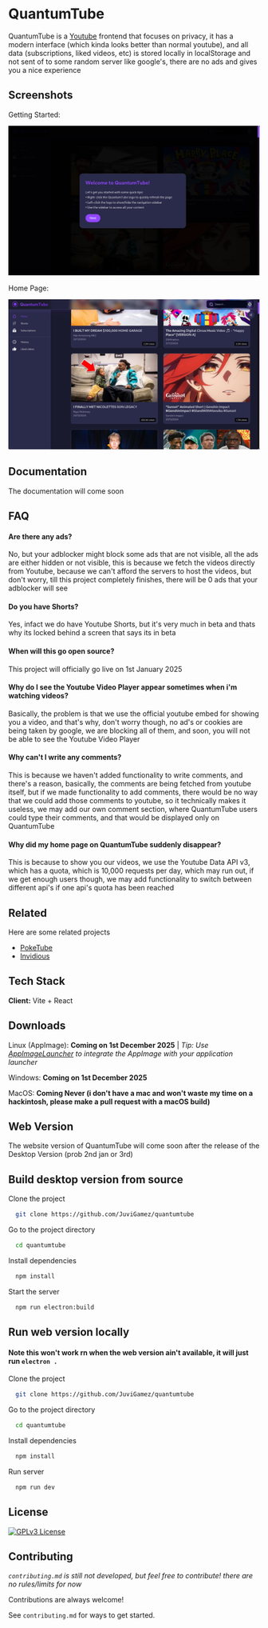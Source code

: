 
# QuantumTube

QuantumTube is a [Youtube](https://youtube.com) frontend that focuses on privacy, it has a modern interface (which kinda looks better than normal youtube), and all data (subscriptions, liked videos, etc) is stored locally in localStorage and not sent of to some random server like google's, there are no ads and gives you a nice experience


## Screenshots

Getting Started:

![Getting Started](https://raw.githubusercontent.com/JuviGamez/quantumtube/refs/heads/main/241231_18h45m38s_screenshot.png)

Home Page:

![Home Page](https://raw.githubusercontent.com/JuviGamez/quantumtube/refs/heads/main/241231_18h51m45s_screenshot.png)


## Documentation

The documentation will come soon

## FAQ

#### Are there any ads?

No, but your adblocker might block some ads that are not visible, all the ads are either hidden or not visible, this is because we fetch the videos directly from Youtube, because we can't afford the servers to host the videos, but don't worry, till this project completely finishes, there will be 0 ads that your adblocker will see

#### Do you have Shorts?

Yes, infact we do have Youtube Shorts, but it's very much in beta and thats why its locked behind a screen that says its in beta

#### When will this go open source?

This project will officially go live on 1st January 2025

#### Why do I see the Youtube Video Player appear sometimes when i'm watching videos?

Basically, the problem is that we use the official youtube embed for showing you a video, and that's why, don't worry though, no ad's or cookies are being taken by google, we are blocking all of them, and soon, you will not be able to see the Youtube Video Player

#### Why can't I write any comments?

This is because we haven't added functionality to write comments, and there's a reason, basically, the comments are being fetched from youtube itself, but if we made functionality to add comments, there would be no way that we could add those comments to youtube, so it technically makes it useless, we may add our own comment section, where QuantumTube users could type their comments, and that would be displayed only on QuantumTube

#### Why did my home page on QuantumTube suddenly disappear?

This is because to show you our videos, we use the Youtube Data API v3, which has a quota, which is 10,000 requests per day, which may run out, if we get enough users though, we may add functionality to switch between different api's if one api's quota has been reached
## Related

Here are some related projects

 - [PokeTube](https://poketube.fun/)
 - [Invidious](https://github.com/iv-org/invidious)


## Tech Stack

**Client:** Vite + React



## Downloads

Linux (AppImage): **Coming on 1st December 2025** | *Tip: Use [AppImageLauncher](https://github.com/TheAssassin/AppImageLauncher) to integrate the AppImage with your application launcher* 

Windows: **Coming on 1st December 2025** 

MacOS: **Coming Never (i don't have a mac and won't waste my time on a hackintosh, please make a pull request with a macOS build)**

## Web Version

The website version of QuantumTube will come soon after the release of the Desktop Version (prob 2nd jan or 3rd)
## Build desktop version from source

Clone the project

```bash
  git clone https://github.com/JuviGamez/quantumtube
```

Go to the project directory

```bash
  cd quantumtube
```

Install dependencies

```bash
  npm install
```

Start the server

```bash
  npm run electron:build
```
## Run web version locally

#### Note this won't work rn when the web version ain't available, it will just run `electron .`

Clone the project

```bash
  git clone https://github.com/JuviGamez/quantumtube
```

Go to the project directory

```bash
  cd quantumtube
```

Install dependencies

```bash
  npm install
```

Run server

```bash
  npm run dev
```
## License

[![GPLv3 License](https://img.shields.io/badge/License-GPL%20v3-yellow.svg)](https://www.gnu.org/licenses/gpl-3.0.en.html#license-text)



## Contributing

*`contributing.md` is still not developed, but feel free to contribute! there are no rules/limits for now*

Contributions are always welcome!

See `contributing.md` for ways to get started.


